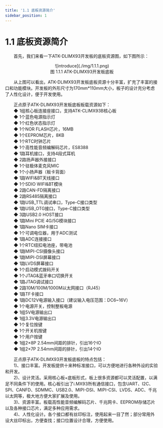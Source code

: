 ```yaml
---
title: '1.1 底板资源简介'
sidebar_position: 1
---
```


# 1.1 底板资源简介

&emsp;&emsp;首先，我们来看一下ATK-DLIMX93开发板的底板资源图，如下图所示： 


<center>
![introduce](./img/1.1.1.png)<br />
图 1.1.1 ATK-DLIMX93开发板底板
</center>

&emsp;&emsp;从上图可以看出，ATK-DLIMX93开发板底板资源十分丰富，扩充了丰富的接口和功能模块。开发板的外形尺寸为170mm*110mm大小，板子的设计充分考虑了人性化设计，便于开发使用。

&emsp;&emsp;正点原子ATK-DLIMX93开发板底板板载资源如下：<br />
&emsp;&emsp;◆	1组核心板连接座接口，支持ATK-CLIMX93B核心板<br />
&emsp;&emsp;◆	1个蓝色电源指示灯<br />
&emsp;&emsp;◆	1个红色状态指示灯<br />
&emsp;&emsp;◆	1个NOR FLASH芯片，16MB<br />
&emsp;&emsp;◆	1个EEPROM芯片，8KB<br />
&emsp;&emsp;◆	1个RTC时钟芯片<br />
&emsp;&emsp;◆	1个高性能音频编解码芯片，ES8388<br />
&emsp;&emsp;◆	1路耳机接口，支持4段式耳机<br />
&emsp;&emsp;◆	2路扬声器外接接口<br />
&emsp;&emsp;◆	1个驻极体麦克风MIC<br />
&emsp;&emsp;◆	1个小扬声器（板卡背面）<br />
&emsp;&emsp;◆	1路WIFI&BT天线接口<br />
&emsp;&emsp;◆	1个SDIO WIFI&BT模块<br />
&emsp;&emsp;◆	2路CAN-FD隔离接口<br />
&emsp;&emsp;◆	2路RS485隔离接口<br />
&emsp;&emsp;◆	1路USB_TTL调试串口，Type-C接口类型<br />
&emsp;&emsp;◆	1路USB_OTG接口，Type-C接口类型<br />
&emsp;&emsp;◆	3路USB2.0 HOST接口 <br />
&emsp;&emsp;◆	1路Mini PCIE 4G/5G模块接口<br />
&emsp;&emsp;◆	1路Nano SIM卡接口<br />
&emsp;&emsp;◆	1个可调电位器，用于ADC测试<br />
&emsp;&emsp;◆	1路ADC连接接口<br />
&emsp;&emsp;◆	1个RTC纽扣电池座，带电池<br />
&emsp;&emsp;◆	1路MIPI-CSI摄像头接口<br />
&emsp;&emsp;◆	1路MIPI-DSI屏幕接口<br />
&emsp;&emsp;◆	1路LVDS屏幕接口<br />
&emsp;&emsp;◆	1个启动模式拨码开关<br />
&emsp;&emsp;◆	1个JTAG&蓝牙串口切换开关<br />
&emsp;&emsp;◆	1路JTAG调试接口<br />
&emsp;&emsp;◆	2路10M/100M/1000M以太网接口（RJ45）<br />
&emsp;&emsp;◆	1路TF卡接口<br />
&emsp;&emsp;◆	1路DC12V电源输入接口（建议输入电压范围：DC6~16V）<br />
&emsp;&emsp;◆	1个电源开关，控制整板电源<br />
&emsp;&emsp;◆	1组5V电源输出口<br />
&emsp;&emsp;◆	1组3.3V电源输出口<br />
&emsp;&emsp;◆	1个复位按键<br />
&emsp;&emsp;◆	1个开关机按键<br />
&emsp;&emsp;◆	1个用户按键<br />
&emsp;&emsp;◆	1组2×8P 2.54mm间距的排针，引出16个IO<br />
&emsp;&emsp;◆	1组2×7P 2.54mm间距的排针，引出14个IO<br />

&emsp;&emsp;正点原子ATK-DLIMX93开发板底板的特点包括：<br />
&emsp;&emsp;1)、接口丰富。开发板提供十来种标准接口，可以方便地进行各种外设的实验和开发。<br />
&emsp;&emsp;2)、设计灵活。采用核心板+底板形式，板上很多资源都可以灵活配置，以满足不同条件下的使用。核心板引出了i.MX93所有通信接口，包含UART、I2C、SPI、CANFD、SDMMC、USB2.0、MIPI-DSI、MIPI-CSI、LVDS、ADC、千兆以太网等，极大地方便大家扩展及使用。<br /> 
&emsp;&emsp;3)、资源丰富。板载高性能音频编解码芯片、千兆网卡、EEPROM存储芯片以及各种接口芯片，满足多种应用需求。<br />
&emsp;&emsp;4)、人性化设计。各个接口都有丝印标注，使用起来一目了然；部分常用外设大丝印标出，方便查找；接口位置设计合理，方便使用。<br />




